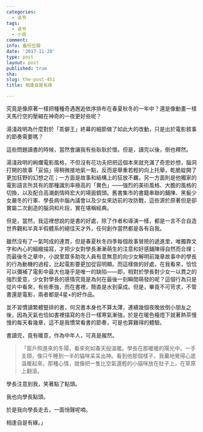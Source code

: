 ```yaml
---
categories:
  - 读书
tags:
  - 读书
  - 小说
comment: 
info: 备份豆瓣
date: '2017-11-28'
type: post
layout: post
published: true
sha: 
slug: the-post-451
title: 相逢自是有缘

---
```

究竟是像原著一樣把種種奇遇邂逅依序排布在春夏秋冬的一年中？還是像動畫一樣天馬行空的壓縮在神奇的一夜更好些呢？

湯淺政明為什麼對於「乖僻王」終幕的細節做了如此大的改動，只是出於電影敘事的節奏需要嗎？

這些問題讀書的時候，當然會讓我有些耿耿於懷。但是，讀完以後，倒也釋然。

湯淺政明的絢爛電影風格，不但沒有花功夫把把這個本來就充滿了奇思妙想，腦洞打開的故事「妥協」得稍微接地氣一點，反而是舉重若輕的向上托舉，乾脆綻開了更加狂野的幻想之花；一方面是故事和結構上的狂放不羈，另一方面則是他獨家的電影語言所具有的那種識別率極高的「異色」——強烈的美術風格、大膽的風格的切換，以及配合高潮劇情時宏大的場面鏡頭。舊書集市的書籍串聯的鋪陳、黑髮少女嚴冬的行軍、學長病中腦內議會以及少女來訪前的攻防戰，這些源於原著但是卻實屬二次創造的腦洞和片段，實在堪稱經典。

但是，當然，我這裡想說的是書的好處，除了作者和導演一樣，都是一言不合自造世界觀和半真半假體系的絕佳天才外，任何創作當然都是各有自我。

雖然沒有了一氣呵成的連貫，但是春夏秋冬四季每個故事冒險的遞進里，唯獨靠文字和內心的細緻描寫，才把少女對學長漸漸萌生的注意和好感鋪陳得自然而合理；而最後冬之章中，小說里眾多助攻人員有意無意的向少女解明前幾章故事中的學長的行為動機的過程，比起電影要更加從容明顯。而這樣做的好處，在我看來，恰恰可以彌補了電影中最大也幾乎是唯一的缺陷——即，相對於學長對少女一以貫之的強烈愛意，少女對學長的感情究竟是為何在最後一刻瞬間萌發的呢？這個行為只是從片中看來，有些牽強，而在書裡，簡直是水到渠成。但是，畢竟不可苛求，不管書還是電影，兩者都是4星+的好作品。

並不習慣讀繁體豎排的書，何況書本身也不算太薄，連續幾個夜晚放倒小朋友之後，因為天氣也恰如書裡描寫的冬日一樣寒氣漸強，於是在暖色檯燈下就著熱茶慢慢的每天看幾章，這不是我慣常看書的節奏，可是也算難得的體驗。

書讀完，竟有暖意，作為中年人，可真是赧然。

> 「窗戶照進來的冬陽，看來宛如春天般溫暖。學長在那暖暖的陽光中，一手支頤，像只午睡到一半的貓咪呆呆出神。看到他那個樣子，我驀地覺得心底溫暖起來。那種心情，就像把一隻比空氣還輕的小貓咪放在肚子上，在草原上翻滾。
>
學長注意到我，笑著點了點頭。
>
我也向學長點頭。
>
於是我向學長走去，一面悄聲呢喃。
>
相逢自是有緣。」
